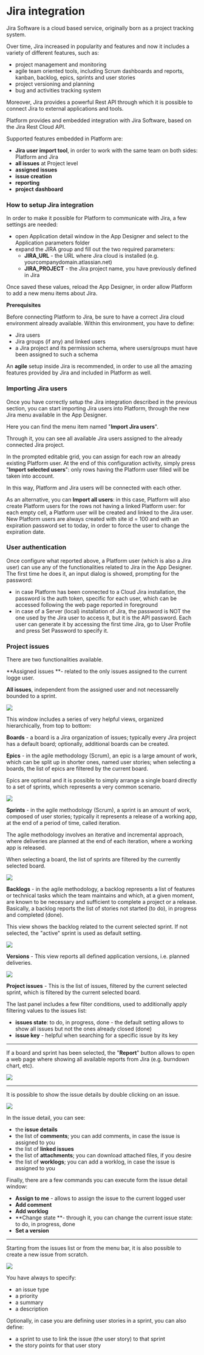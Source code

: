 # Jira integration

Jira Software is a cloud based service, originally born as a project tracking system.

Over time, Jira increased in popularity and features and now it includes a variety of different features, such as:

* project management and monitoring
* agile team oriented tools, including Scrum dashboards and reports, kanban, backlog, epics, sprints and user stories
* project versioning and planning 
* bug and activities tracking system

Moreover, Jira provides a powerful Rest API through which it is possible to connect Jira to external applications and tools.

Platform provides and embedded integration with Jira Software, based on the Jira Rest Cloud API.

Supported features embedded in Platform are:

* **Jira user import tool**, in order to work with the same team on both sides: Platform and Jira
* **all issues** at Project level
* **assigned issues**
* **issue creation**
* **reporting**
* **project** **dashboard**

### How to setup Jira integration

In order to make it possible for Platform to communicate with Jira, a few settings are needed:

* open Application detail window in the App Designer and select to the Application parameters folder
* expand the JIRA group and fill out the two required parameters:
  * **JIRA\_URL** - the URL where Jira cloud is installed \(e.g. yourcompanydomain.atlassian.net\)
  * **JIRA\_PROJECT** - the Jira project name, you have previously defined in Jira

Once saved these values, reload the App Designer, in order allow Platform to add a new menu items about Jira.

**Prerequisites**

Before connecting Platform to Jira, be sure to have a correct Jira cloud environment already available. Within this environment, you have to define:

* Jira users
* Jira groups \(if any\) and linked users
* a Jira project and its permission schema, where users/groups must have been assigned to such a schema

An **agile** setup inside Jira is recommended, in order to use all the amazing features provided by Jira and included in Platform as well.





### Importing Jira users

Once you have correctly setup the Jira integration described in the previous section, you can start importing Jira users into Platform, through the new Jira menu available in the App Designer.

Here you can find the menu item named "**Import Jira users**".

Through it, you can see all available Jira users assigned to the already connected Jira project.

In the prompted editable grid, you can assign for each row an already existing Platform user. At the end of this configuration activity, simply press "**Import selected users**": only rows having the Platform user filled will be taken into account.

In this way, Platform and Jira users will be connected with each other.

As an alternative, you can **Import all users**: in this case, Platform will also create Platform users for the rows not having a linked Platform user: for each empty cell, a Platform user will be created and linked to the Jira user. New Platform users are always created with site id = 100 and with an expiration password set to today, in order to force the user to change the expiration date.



### User authentication

Once configure what reported above, a Platform user \(which is also a Jira user\) can use any of the functionalities related to Jira in the App Designer. The first time he does it, an input dialog is showed, prompting for the password:

* in case Platform has been connected to a Cloud Jira installation, the password is the auth token, specific for each user, which can be accessed following the web page reported in foreground
* in case of a Server \(local\) installation of Jira, the password is NOT the one used by the Jira user to access it, but it is the API password. Each user can generate it by accessing the first time Jira, go to User Profile and press Set Password to specify it.



### Project issues

There are two functionalities available.

**Assigned issues **- related to the only issues assigned to the current logge user.

**All issues**, independent from the assigned user and not necessarelly bounded to a sprint.

![](/assets/issues.png)

This window includes a series of very helpful views, organized hierarchically, from top to bottom:

**Boards** - a board is a Jira organization of issues; typically every Jira project has a default board; optionally, additional boards can be created.

**Epics** - in the agile methodology \(Scrum\), an epic is a large amount of work, which can be split up in shorter ones, named user stories; when selecting a boards, the list of epics are filtered by the current board.

Epics are optional and it is possible to simply arrange a single board directly to a set of sprints, which represents a very common scenario.

![](/assets/epics.png)

**Sprints** - in the agile methodology \(Scrum\), a sprint is an amount of work, composed of user stories; typically it represents a release of a working app, at the end of a period of time, called iteration.

The agile methodology involves an iterative and incremental approach, where deliveries are planned at the end of each iteration, where a working app is released.

When selecting a board, the list of sprints are filtered by the currently selected board.

![](/assets/sprints.png)

**Backlogs** - in the agile methodology, a backlog represents a list of features or technical tasks which the team maintains and which, at a given moment, are known to be necessary and sufficient to complete a project or a release. Basically, a backlog reports the list of stories not started \(to do\), in progress and completed \(done\).

This view shows the backlog related to the current selected sprint. If not selected, the "active" sprint is used as default setting.

![](/assets/backlog.png)

**Versions** - This view reports all defined application versions, i.e. planned deliveries.

![](/assets/versions.png)

**Project issues** - This is the list of issues, filtered by the current selected sprint, which is filtered by the current selected board.

The last panel includes a few filter conditions, used to additionally apply filtering values to the issues list:

* **issues state**: to do, in progress, done - the default setting allows to show all issues but not the ones already closed \(done\)
* **issue key** - helpful when searching for a specific issue by its key

---

If a board and sprint has been selected, the "**Report**" button allows to open a web page where showing all available reports from Jira \(e.g. burndown chart, etc\).

![](/assets/j_report.png)

---

It is possible to show the issue details by double clicking on an issue.

![](/assets/issue.png)

In the issue detail, you can see:

* the **issue details**
* the list of **comments**; you can add comments, in case the issue is assigned to you
* the list of **linked issues**
* the list of **attachments**; you can download attached files, if you desire
* the list of **worklogs**; you can add a worklog, in case the issue is assigned to you

Finally, there are a few commands you can execute form the issue detail window:

* **Assign to me** - allows to assign the issue to the current logged user
* **Add comment**
* **Add worklog**
* **Change state **- through it, you can change the current issue state: to do, in progress, done
* **Set a version**

---

Starting from the issues list or from the menu bar, it is also possible to create a new issue from scratch.

![](/assets/newissue.png)

You have always to specify:

* an issue type
* a priority
* a summary
* a description

Optionally, in case you are defining user stories in a sprint, you can also define:

* a sprint to use to link the issue \(the user story\) to that sprint
* the story points for that user story



